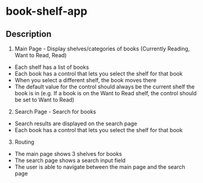 # book-shelf-app

## Description

1. Main Page - Display shelves/categories of books (Currently Reading, Want to Read, Read)

- Each shelf has a list of books
- Each book has a control that lets you select the shelf for that book
- When you select a different shelf, the book moves there
- The default value for the control should always be the current shelf the book is in (e.g. If a book is on the Want to Read shelf, the control should be set to Want to Read)

2. Search Page - Search for books

- Search results are displayed on the search page
- Each book has a control that lets you select the shelf for that book

3. Routing

- The main page shows 3 shelves for books
- The search page shows a search input field
- The user is able to navigate between the main page and the search page

